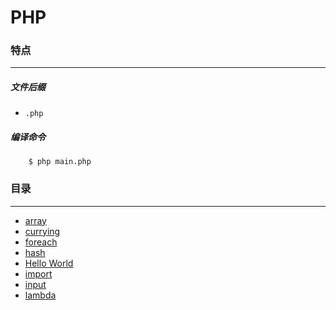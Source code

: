 PHP
===

### 特点
---
##### 文件后缀
* `.php`

##### 编译命令
```
	$ php main.php
```

### 目录
---
* [array](https://github.com/PFei-He/Language-Study-Note/tree/master/PHP/array)
* [currying](https://github.com/PFei-He/Language-Study-Note/tree/master/PHP/currying)
* [foreach](https://github.com/PFei-He/Language-Study-Note/tree/master/PHP/foreach)
* [hash](https://github.com/PFei-He/Language-Study-Note/tree/master/PHP/hash)
* [Hello World](https://github.com/PFei-He/Language-Study-Note/tree/master/PHP/Hello%20World)
* [import](https://github.com/PFei-He/Language-Study-Note/tree/master/PHP/import)
* [input](https://github.com/PFei-He/Language-Study-Note/tree/master/PHP/input)
* [lambda](https://github.com/PFei-He/Language-Study-Note/tree/master/PHP/lambda%20-%20closure)
